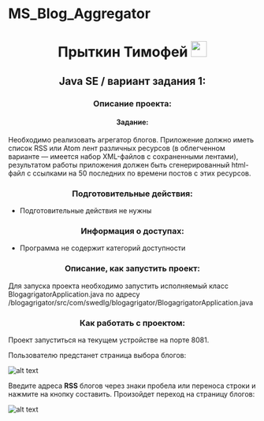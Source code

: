 # MS_Blog_Aggregator

<h1 align="center">Прыткин Тимофей <img src="https://github.com/blackcater/blackcater/raw/main/images/Hi.gif" height="32"/></h1>

<h2 align="center">Java SE / вариант задания 1:</h3>


<h3 align="center">Описание проекта:</h3>

<h4 align="center">Задание:</h4>

Необходимо реализовать агрегатор блогов. 
Приложение должно иметь список RSS или Atom лент 
различных ресурсов (в облегченном варианте — 
имеется набор XML-файлов с сохраненными лентами), 
результатом работы приложения должен быть 
сгенерированный html-файл с ссылками на 50 
последних по времени постов с этих ресурсов.

<h3 align="center">Подготовительные действия:</h3>

* Подготовительные действия не нужны

<h3 align="center">Информация о доступах:</h3>

* Программа не содержит категорий доступности

<h3 align="center">Описание, как запустить проект:</h3>

Для запуска проекта необходимо  запустить исполняемый класс BlogagrigatorApplication.java по адресу /blogagrigator/src/com/swedlg/blogagrigator/BlogagrigatorApplication.java

<h3 align="center">Как работать с проектом:</h3>

Проект запуститься на текущем устройстве на порте 8081.

Пользователю предстанет страница выбора блогов:

![alt text](https://i.ibb.co/FBTXGfv/2022-12-08-16-27-42.png)

Введите адреса **RSS** блогов через знаки пробела или переноса строки и нажмите на кнопку составить. Произойдет переход на страницу блогов:

![alt text](https://i.ibb.co/wrqv8Z6/2022-12-08-16-27-59.png)
